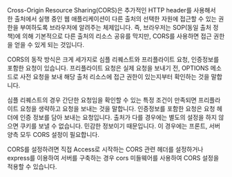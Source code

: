 Cross-Origin Resource Sharing(CORS)은 추가적인 HTTP header를 사용해서 한 출처에서 실행 중인 웹 애플리케이션이 다른 출처의 선택한 자원에 접근할 수 있는 권한을 부여하도록 브라우저에 알려주는 체제입니다.
즉, 브라우저는 SOP(동일 출처 정책)에 의해 기본적으로 다른 출처의 리소스 공유를 막지만, CORS를 사용하면 접근 권한을 얻을 수 있게 되는 것입니다.

CORS의 동작 방식은 크게 세가지로 심플 리퀘스트와 프리플라이트 요청, 인증정보를 포함한 요청이 있습니다. 
프리플라이트 요청은 실제 요청을 보내기 전, OPTIONS 메소드로 사전 요청을 보내 해당 출처 리소스에 접근 권한이 있는지부터 확인하는 것을 말합니다.

심플 리퀘스트의 경우 간단한 요청임을 확인할 수 있는 특정 조건이 만족되면 프리플라이트 요청을 생략하고 요청을 보내는 것을 말합니다. 인증정보를 포함한 요청은 요청 헤더에 인증 정보를 담아 보내는 요청입니다. 출처가 다를 경우에는 별도의 설정을 하지 않으면 쿠키를 보낼 수 없습니다. 민감한 정보이기 때문입니다. 이 경우에는 프론트, 서버 양측 모두 CORS 설정이 필요합니다.

CORS를 설정하려면 직접 Access로 시작하는 CORS 관련 헤더를 설정하거나 express를 이용하여 서버를 구축하는 경우 cors 미들웨어를 사용하여 CORS 설정을 적용할 수 있습니다.